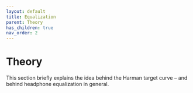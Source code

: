 ```yaml
---
layout: default
title: Equalization
parent: Theory
has_children: true
nav_order: 2
---
```


# Theory

This section briefly explains the idea behind the Harman target curve – and behind headphone equalization in general.
